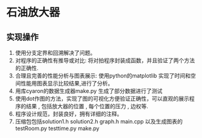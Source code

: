 # 石油放大器

## 实现操作 

1. 使用分支定界和回溯解决了问题。
2. 对程序的正确性有推导或对比: 将对拍程序封装成函数，并且验证了两个方法的正确性.
3. 合理且完善的性能分析与图表展示: 使用python的matplotlib 实现了时间和空间性能用图表显示比较结果,进行了分析。
4. 用库cyaron的数据生成器make.py 生成了部分数据进行了测试
5. 使用dot作图的方法，实现了图的可视化方便验证正确性，可以直观的展示程序的结果 , 包括放大器的位置 , 每个位置的压力 , 边权等.
6. 程序设计规范，封装良好，拥有详细的注释。
7. 压缩包包括solution1.h solution2.h  graph.h main.cpp 以及生成图表的testRoom.py testtime.py make.py 
